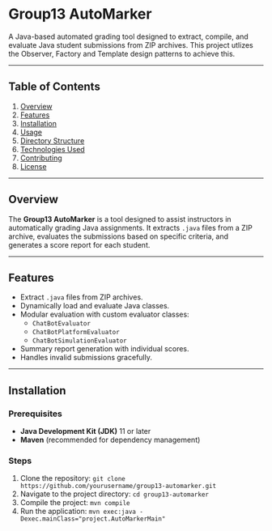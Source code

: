# **Group13 AutoMarker**

A Java-based automated grading tool designed to extract, compile, and evaluate Java student submissions from ZIP archives. This project utlizes the Observer, Factory and Template design patterns to achieve this.

---

## **Table of Contents**

1. [Overview](#overview)  
2. [Features](#features)  
3. [Installation](#installation)  
4. [Usage](#usage)  
5. [Directory Structure](#directory-structure)  
6. [Technologies Used](#technologies-used)  
7. [Contributing](#contributing)  
8. [License](#license)  

---

## **Overview**

The **Group13 AutoMarker** is a tool designed to assist instructors in automatically grading Java assignments. It extracts `.java` files from a ZIP archive, evaluates the submissions based on specific criteria, and generates a score report for each student.

---

## **Features**

- Extract `.java` files from ZIP archives.
- Dynamically load and evaluate Java classes.
- Modular evaluation with custom evaluator classes:
  - `ChatBotEvaluator`
  - `ChatBotPlatformEvaluator`
  - `ChatBotSimulationEvaluator`
- Summary report generation with individual scores.
- Handles invalid submissions gracefully.

---

## **Installation**

### Prerequisites
- **Java Development Kit (JDK)** 11 or later
- **Maven** (recommended for dependency management)
### Steps
1. Clone the repository: ```git clone https://github.com/yourusername/group13-automarker.git```
3. Navigate to the project directory: ```cd group13-automarker```
4. Compile the project: ```mvn compile```
5. Run the application: ```mvn exec:java -Dexec.mainClass="project.AutoMarkerMain"```
